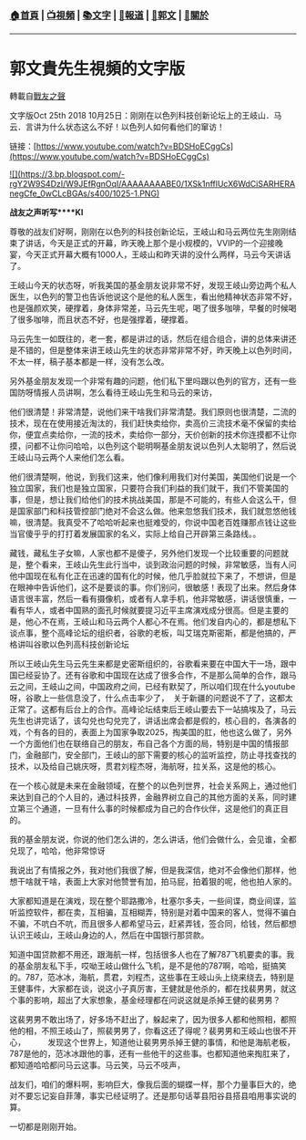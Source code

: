 ###  [:house:首頁](https://github.com/ourhimalayas/home) | [:tv:視頻](https://github.com/ourhimalayas/videos) | [:books:文字](https://github.com/ourhimalayas/txt) | [:newspaper:報道](https://github.com/ourhimalayas/news) | [:eagle:郭文](https://github.com/ourhimalayas/guomedia) | [:pray:關於](https://github.com/ourhimalayas/home/tree/master/about)
---
# 郭文貴先生視頻的文字版
轉載自[戰友之聲](http://littleantvoice.blogspot.com)

文字版Oct 25th 2018 10月25日：刚刚在以色列科技创新论坛上的王岐山．马云．言讲为什么状态这么不好！以色列人如何看他们的窜访！



链接：[https://www.youtube.com/watch?v=BDSHoECggCs](https://www.youtube.com/watch?v=BDSHoECggCs)&nbsp;


[!\[\](https://3.bp.blogspot.com/-rgY2W9S4DzI/W9JEfRgnOqI/AAAAAAAABE0/1XSk1nfflUcX6WdCiSARHERAnegCfe_0wCLcBGAs/s400/1025-1.PNG)](https://3.bp.blogspot.com/-rgY2W9S4DzI/W9JEfRgnOqI/AAAAAAAABE0/1XSk1nfflUcX6WdCiSARHERAnegCfe_0wCLcBGAs/s1600/1025-1.PNG)



**战友之声听写****KI**





尊敬的战友们好啊，刚刚在以色列的科技创新论坛，王岐山和马云两位先生刚刚结束了讲话，今天是正式的开幕，昨天晚上那个是小规模的，VVIP的一个迎接晚宴，今天正式开幕大概有1000人，王岐山和昨天讲的没什么两样，马云今天讲话了。





王岐山今天的状态呀，听我美国的基金朋友说非常不好，发现王岐山旁边两个私人医生，以色列的警卫也告诉他说这个是他的私人医生，看出他精神状态非常不好，也是强颜欢笑，硬撑着，身体非常差，马云先生呢，喝了很多咖啡，早餐的时候喝了很多咖啡，而且状态不好，也是强撑着，硬撑着。





马云先生一如既往的，老一套，都是讲过的话，然后在组合组合，讲的总体来讲还是不错的，但是整体来讲王岐山先生的状态非常非常不好，昨天晚上以色列时间，不太一样，稿子基本都是一样，没有怎么改。





另外基金朋友发现一个非常有趣的问题，他们私下里吗跟以色列的官方，还有一些国防呀情报人员讲啊，怎么看待王岐山先生和马云的来访，





他们很清楚！非常清楚，说他们来干啥我们非常清楚。我们原则也很清楚，二流的技术，现在在使用接近淘汰的，我们赶快卖给你，卖高价三流技术毫不保留的卖给你，便宜点卖给你，一流的技术，卖给你一部分，天价创新的技术你连摸都不让你摸，问都不让你问哈哈，以色列这个聪明啊基金朋友说以色列人太聪明了，然后说王岐山马云两个人来他们怎么看。





他们很清楚啊，他说，到我们这来，他们像利用我们对付美国，美国他们说是一个独立国家，我们也是独立国家，只要符合我们利益的我们就干，我们不管美国的事，但是，想让我们给他们的技术挑战美国，那是不可能的，有些人会这么干，但是国家部门和科技管控部门绝对不会这么做。他来忽悠我们技术，我们就忽悠他钱嘛，很清楚。我真受不了哈哈听起来也挺难受的，你说中国老百姓赚那点钱让这些当官傻乎乎的打打着发展国家的名义，实际上给自己开辟第三条路线。。





藏钱，藏私生子女嘛，人家也都不是傻子，另外他们发现一个比较重要的问题就是，整个看来，王岐山先生此行当中，谈到政治问题的时候，非常敏感，当有人问他中国现在私有化正在迅速的国有化的时候，他几乎脸就拉下来了，不想讲，但是在眼神中告诉他们，这不是要谈的事。你们别问，很敏感！表现了出来。然后身体语言很丰富，然后一看有摄像机，或者有人拿手机，他非常敏感，讲话很慎重，一看有华人，或者中国熟的面孔时候就要提习近平主席演戏成分很高。但是主要的是，他心不在焉，王岐山和马云两个人都心不在焉。他们发自内心的，都是想私下谈点事，整个高峰论坛的组织者，谷歌的老板，叫艾瑞克斯密斯，都是他搞的，严格讲叫谷歌以色列高科技创新论坛





所以王岐山先生马云先生来都是史密斯组织的，谷歌看来要在中国大干一场，跟中国已经妥协了。还有谷歌和中国现在达成了很多合作，不是那么简单的合作，跟马云之间，王岐山之间，中国政府之间，已经有默契了，所以咱们现在什么youtube呀，谷歌上一些信息没了，什么点击率少了，&nbsp; 关于新疆的问题说不了了，这都太正常了。这都有后台上的合作。高峰论坛结束后王岐山要去下一站搞埃及了，马云先生也讲完话了，该勾兑也勾兑完了，讲话出席会都是假的，核心目的，各演各的戏，个有各的目的，表面上为国家争取2025，掏美国的肛，他也这么做了，另外一个方面他们也在联络自己的朋友，布自己各个方面的局，特别是中国的情报部门，金融部门，安全部门，王岐山的部下需要的核心的监听监控，防止寻找查找的技术，以及给自己姚庆呀，贯君刘程杰呀，海航呀，拉关系，这是他的核心。





在一个核心就是未来在金融领域，在整个的以色列世界，社会关系网上，通过他们来达到自己的个人目的，通过科技界，金融界树立自己的其他方面的关系，同时建立第三个通道，一旦有什么事的时候都成为自己的合作伙伴，这是他们的真正目的。


我的基金朋友说，你说的他们怎么讲的，怎么讲话，他们会做什么，会见谁，全都兑现了，哈哈，他非常惊讶





我说出了有情报之外，我对他们我很了解，但是我深信，绝对不会像他们那样，他想干啥就干啥，表面上大家对他赞誉有加，拍马屁，拍着狠的呢，他也拍人家的。





大家都知道是在演戏，现在整个耶路撒冷，杜塞尔多夫，一些间谍，商业间谍，监听监控软件，都在卖，互相骗，互相糊弄，特别是对着中国来的客人，觉得不骗白不骗，不吭白不吭，而且很多人都希望马云，赶紧弄钱，签合同，给钱，然后都想认识王岐山，王岐山身边的人，然后在中国银行那贷款。





知道中国贷款都不用还，跟海航一样，包括很多人也在了解787飞机要卖的事。我的基金朋友私下手，哎呦王岐山做什么飞机，是不是他的787啊，哈哈，挺搞笑的。787，范冰冰，海航，贯君，刘程杰，这些事在王岐山头上绕来绕去，特别是王健事件，大家都在谈，说这小子真厉害，王健就是他杀的，都在找裴男男，就这个事的影响，超出了大家想象，基金经理都在问说这就是杀掉王健的裴男男？&nbsp;&nbsp;





这裴男男不敢出场了，好多场不赶出了，躲起来了，因为很多人都和他照相，都照他的相，不照王岐山了，照裴男男了，你看这还了得呢？裴男男和王岐山也很不开心，&nbsp;&nbsp;&nbsp;&nbsp;&nbsp;&nbsp;&nbsp;&nbsp;&nbsp; 发现这个世界上，知道他让裴男男杀掉王健的事情，和他是海航老板，787是他的，范冰冰跟他的事，还有一些他干的这些事。也都知道他来掏肛来了，都知道哈哈都问马云这事。马云笑，马云不吱声，&nbsp;&nbsp;





战友们，咱们的爆料啊，影响巨大，像我后面的蝴蝶一样，那个力量事巨大的，绝对不要忘记妄自菲薄，事实已经证明了。还是那句话莘县阳谷县搭县咱用事实说的算。





一切都是刚刚开始。